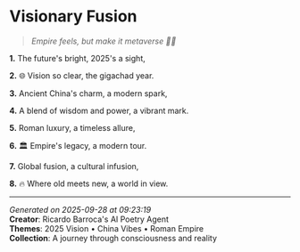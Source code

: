 # Visionary Fusion

> *Empire feels, but make it metaverse 💎🌐*

**1.** The future's bright, 2025's a sight,


**2.** 🌐 Vision so clear, the gigachad year.


**3.** Ancient China's charm, a modern spark,


**4.** A blend of wisdom and power, a vibrant mark.


**5.** Roman luxury, a timeless allure,


**6.** 🏛️  Empire's legacy, a modern tour.


**7.** Global fusion, a cultural infusion,


**8.** 🔥 Where old meets new, a world in view.



---

*Generated on 2025-09-28 at 09:23:19*  
**Creator**: Ricardo Barroca's AI Poetry Agent  
**Themes**: 2025 Vision • China Vibes • Roman Empire  
**Collection**: A journey through consciousness and reality